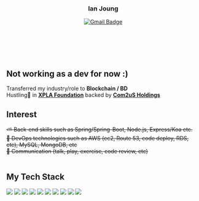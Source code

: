 <div align="center">

### Ian Joung <br/>

[![Gmail Badge](https://img.shields.io/badge/Gmail-d14836?style=flat-square&logo=Gmail&logoColor=white&link=jeongysu@gmail.com)](mailto:jeongysu@gmail.com) 
<br/><br/><br/><br/><br/><br/>

 <div align="left">

## Not working as a dev for now :)
Transferred my industry/role to **Blockchain / BD** <br/>
Hustling💪 in **[XPLA Foundation](https://www.xpla.io/)** backed by **[Com2uS Holdings](https://us.com2us.com/holdings)** <br/>

## Interest
~~⛅  Back-end skills such as Spring/Spring-Boot, Node.js, Express/Koa etc.~~ <br/>
~~💼  DevOps technologies such as AWS (ec2, Route 53, code deploy, RDS, etc), MySQL, MongoDB, etc~~<br/>
~~👬  Communication (talk, play, exercise, code review, etc)~~ <br/><br/>

## My Tech Stack
<img src="https://img.shields.io/badge/C-A8B9CC?style=flat-square&logo=C&logoColor=white"/></a> 
<img src="https://img.shields.io/badge/Java-007396?style=flat-square&logo=Java&logoColor=white"/></a> 
<img src="https://img.shields.io/badge/Python-3766AB?style=flat-square&logo=Python&logoColor=white"/></a> 
<img src="https://img.shields.io/badge/JavaScript-F7DF1E?style=flat-square&logo=JavaScript&logoColor=white"/></a> 
<img src="https://img.shields.io/badge/Node-339933?style=flat-square&logo=Node.js&logoColor=white"/></a> 
<img src="https://img.shields.io/badge/Spring-6DB33f?style=flat-square&logo=Spring&logoColor=white"/></a> 
<img src="https://img.shields.io/badge/MySQL-4479A1?style=flat-square&logo=MySQL&logoColor=white"/></a> 
<img src="https://img.shields.io/badge/Oracle-F80000?style=flat-square&logo=Oracle&logoColor=white"/></a> 
<img src="https://img.shields.io/badge/GitHub-181717?style=flat-square&logo=GitHub&logoColor=white"/></a> 
<img src="https://img.shields.io/badge/AWS-232F3E?style=flat-square&logo=Amazon&logoColor=white"/></a> 
